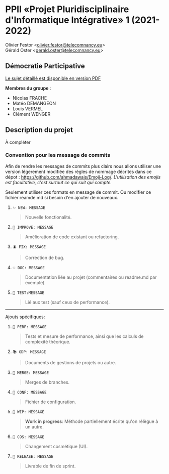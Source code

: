 # PPII «Projet Pluridisciplinaire d'Informatique Intégrative» 1 (2021-2022)

Olivier Festor <<olivier.festor@telecomnancy.eu>>  
Gérald Oster <<gerald.oster@telecomnancy.eu>>  


## Démocratie Participative

[Le sujet détaillé est disponible en version PDF](./Projet_2021_DP.pdf)

**Membres du groupe** :
- Nicolas FRACHE
- Matéo DEMANGEON
- Louis VERMEL
- Clément WENGER

## Description du projet

À compléter


### Convention pour les message de commits

Afin de rendre les messages de commits plus clairs nous allons utiliser une version légerement modifiée des règles de nommage décrites dans ce dépot : https://github.com/ahmadawais/Emoji-Log/.
*L'utilisation des emojis est facultative, c'est surtout ce qui suit qui compte.*

Seulement utiliser ces formats en message de commit. Ou modifier ce fichier reamde.md si besoin d'en ajouter de nouveaux.

1. `✨ NEW: MESSAGE`
    > Nouvelle fonctionalité.

1. `🔨 IMPROVE: MESSAGE`
    > Amélioration de code existant ou refactoring.

1. `🪲 FIX: MESSAGE`
    > Correction de bug.

1. `💡 DOC: MESSAGE`
    > Documentation liée au projet (commentaires ou readme.md par exemple).

1. `🤖 TEST:MESSAGE`
    > Lié aux test (sauf ceux de performance).

 ---
 Ajouts spécifiques: 

1. `🐎 PERF: MESSAGE`
    > Tests et mesure de performance, ainsi que les calculs de complexité théorique. 

1. `📚 GDP: MESSAGE`
    > Documents de gestions de projets ou autre.

1. `🔀 MERGE: MESSAGE`
    > Merges de branches.

1. `🔧 CONF: MESSAGE`
    > Fichier de configuration.

1. `🚧 WIP: MESSAGE`
    > **Work in progress**: Méthode partiellement écrite qu'on rélègue à un autre.

1. `💄 COS: MESSAGE`
    > Changement cosmétique (UI).

1. `📌 RELEASE: MESSAGE`
    > Livrable de fin de sprint. 